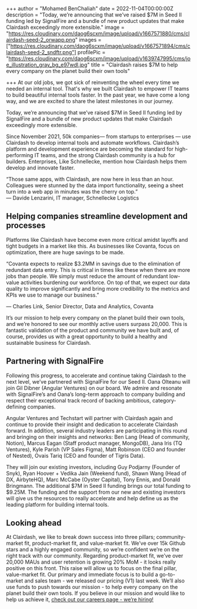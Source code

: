 +++
author = "Mohamed BenChaliah"
date = 2022-11-04T00:00:00Z
description = "Today, we’re announcing that we’ve raised $7M in Seed II funding led by SignalFire and a bundle of new product updates that make Clairdash exceedingly more extensible."
image = "https://res.cloudinary.com/daog6scxm/image/upload/v1667571880/cms/clairdash-seed-2_orwapp.png"
images = ["https://res.cloudinary.com/daog6scxm/image/upload/v1667571894/cms/clairdash-seed-2_sndftr.png"]
profilePic = "https://res.cloudinary.com/daog6scxm/image/upload/v1639747995/cms/joe_illustration_gray_bg_e97wdl.jpg"
title = "Clairdash raises $7M to help every company on the planet build their own tools"

+++
At our old jobs, we got sick of reinventing the wheel every time we needed an internal tool. That's why we built Clairdash to empower IT teams to build beautiful internal tools faster. In the past year, we have come a long way, and we are excited to share the latest milestones in our journey.

Today, we’re announcing that we’ve raised $7M in Seed II funding led by SignalFire and a bundle of new product updates that make Clairdash exceedingly more extensible.

Since November 2021, 50k companies— from startups to enterprises — use Clairdash to develop internal tools and automate workflows. Clairdash’s platform and development experience are becoming the standard for high-performing IT teams, and the strong Clairdash community is a hub for builders. Enterprises, Like Schnellecke, mention how Clairdash helps them develop and innovate faster.

“Those same apps, with Clairdash, are now here in less than an hour. Colleagues were stunned by the data import functionality, seeing a sheet turn into a web app in minutes was the cherry on top.”  
— Davide Lenzarini, IT manager, Schnellecke Logistics

## Helping companies streamline development and processes

Platforms like Clairdash have become even more critical amidst layoffs and tight budgets in a market like this. As businesses like Covanta, focus on optimization, there are huge savings to be made.

“Covanta expects to realize $3.2MM in savings due to the elimination of redundant data entry. This is critical in times like these when there are more jobs than people. We simply must reduce the amount of redundant low-value activities burdening our workforce. On top of that, we expect our data quality to improve significantly and bring more credibility to the metrics and KPIs we use to manage our business.”

— Charles Link, Senior Director, Data and Analytics, Covanta

It’s our mission to help every company on the planet build their own tools, and we’re honored to see our monthly active users surpass 20,000. This is fantastic validation of the product and community we have built and, of course, provides us with a great opportunity to build a healthy and sustainable business for Clairdash.

## Partnering with SignalFire

Following this progress, to accelerate and continue taking Clairdash to the next level, we’ve partnered with SignalFire for our Seed II. Oana Olteanu will join Gil Dibner (Angular Ventures) on our board. We admire and resonate with SignalFire’s and Oana’s long-term approach to company building and respect their exceptional track record of backing ambitious, category-defining companies.

Angular Ventures and Techstart will partner with Clairdash again and continue to provide their insight and dedication to accelerate Clairdash forward. In addition, several industry leaders are participating in this round and bringing on their insights and networks: Ben Lang (Head of community, Notion), Marcus Eagan (Staff product manager, MongoDB), Jana Iris (TQ Ventures), Kyle Parish (VP Sales Figma), Matt Robinson (CEO and founder of Nested), Ovais Tariq (CEO and founder of Tigris Data).

They will join our existing investors, including Guy Podjarny (Founder of Snyk), Ryan Hoover + Vedika Jain (Weekend fund), Shawn Wang (Head of DX, AirbyteHQ), Marc McCabe (Oyster Capital), Tony Ennis, and Donald Bringmann. The additional $7M in Seed II funding brings our total funding to $9.25M. The funding and the support from our new and existing investors will give us the resources to really accelerate and help define us as the leading platform for building internal tools.

## Looking ahead

At Clairdash, we like to break down success into three pillars; community-market fit, product-market fit, and value-market fit. We’ve over 15k Github stars and a highly engaged community, so we’re confident we’re on the right track with our community. Regarding product-market fit, we’ve over 20,000 MAUs and user retention is growing 20% MoM - it looks really positive on this front. This raise will allow us to focus on the final pillar, value-market fit. Our primary and immediate focus is to build a go-to-market and sales team - we released our pricing (V1) last week. We’ll also use funds to push towards our mission - to help every company on the planet build their own tools. If you believe in our mission and would like to help us achieve it, [check out our careers page - we’re hiring!](https://bb.clairdash.app/app_bb_afdf15d335df499da0932ed736edf7e3#/)
